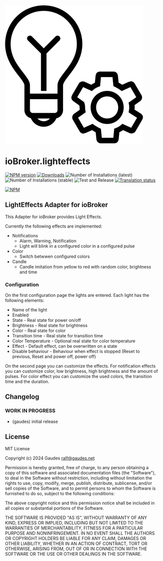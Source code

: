 ![Logo](admin/lighteffects.png)

# ioBroker.lighteffects

[![NPM version](http://img.shields.io/npm/v/iobroker.lighteffects.svg)](https://www.npmjs.com/package/iobroker.lighteffects)
[![Downloads](https://img.shields.io/npm/dm/iobroker.lighteffects.svg)](https://www.npmjs.com/package/iobroker.lighteffects)
![Number of Installations (latest)](https://iobroker.live/badges/lighteffects-installed.svg)
![Number of Installations (stable)](https://iobroker.live/badges/lighteffects-stable.svg)
![Test and Release](https://github.com/gaudes/ioBroker.lighteffects/workflows/Test%20and%20Release/badge.svg)
[![Translation status](https://weblate.iobroker.net/widgets/adapters/-/lighteffects/svg-badge.svg)](https://weblate.iobroker.net/engage/adapters/?utm_source=widget)

[![NPM](https://nodei.co/npm/iobroker.lighteffects.png?downloads=true)](https://nodei.co/npm/iobroker.lighteffects/)

## LightEffects Adapter for ioBroker

This Adapter for ioBroker provides Light Effects.

Currently the following effects are implemented:

-   Notifications
    -   Alarm, Warning, Notification
    -   Light will blink in a configured color in a configured pulse
-   Color
    -   Switch betwwen configured colors
-   Candle
    -   Candle imitation from yellow to red with random color, brightness and time

### Configuration

On the first configuration page the lights are entered. Each light has the following elements:

-   Name of the light
-   Enabled
-   State - Real state for power on/off
-   Brightness - Real state for brightness
-   Color - Real state for color
-   Transition time - Real state for transition time
-   Color Temperature - Optional real state for color temperature
-   Effect - Default effect, can be overwritten on a state
-   Disable behaviour - Behaviour when effect is stopped (Reset to previous, Reset and power off, power off)

On the second page you can customize the effects.
For notification effects you can customize color, low brightness, high brightness and the amount of pulses.
For color effect you can customize the used colors, the transition time and the duration.

## Changelog

<!--
	Placeholder for the next version (at the beginning of the line):
	### **WORK IN PROGRESS**
-->

### **WORK IN PROGRESS**

-   (gaudes) initial release

## License

MIT License

Copyright (c) 2024 Gaudes <ralf@gaudes.net>

Permission is hereby granted, free of charge, to any person obtaining a copy
of this software and associated documentation files (the "Software"), to deal
in the Software without restriction, including without limitation the rights
to use, copy, modify, merge, publish, distribute, sublicense, and/or sell
copies of the Software, and to permit persons to whom the Software is
furnished to do so, subject to the following conditions:

The above copyright notice and this permission notice shall be included in all
copies or substantial portions of the Software.

THE SOFTWARE IS PROVIDED "AS IS", WITHOUT WARRANTY OF ANY KIND, EXPRESS OR
IMPLIED, INCLUDING BUT NOT LIMITED TO THE WARRANTIES OF MERCHANTABILITY,
FITNESS FOR A PARTICULAR PURPOSE AND NONINFRINGEMENT. IN NO EVENT SHALL THE
AUTHORS OR COPYRIGHT HOLDERS BE LIABLE FOR ANY CLAIM, DAMAGES OR OTHER
LIABILITY, WHETHER IN AN ACTION OF CONTRACT, TORT OR OTHERWISE, ARISING FROM,
OUT OF OR IN CONNECTION WITH THE SOFTWARE OR THE USE OR OTHER DEALINGS IN THE
SOFTWARE.
